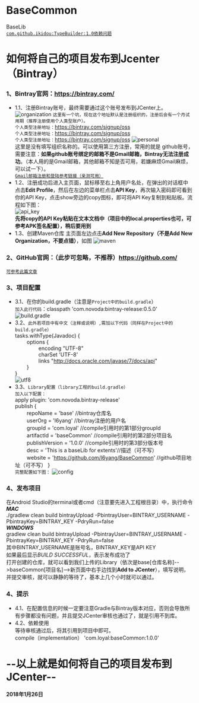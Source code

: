 # BaseCommon
BaseLib
<br>[`com.github.ikidou:TypeBuilder:1.0依赖问题`](https://jitpack.io/#ikidou/TypeBuilder/1.0)
# 如何将自己的项目发布到Jcenter（Bintray）
<!--##### 一、准备工作-->
### 1、Bintray官网：https://bintray.com/
* 1.1、注册Bintray账号，最终需要通过这个账号发布到JCenter上。
![organization](https://github.com/l6yang/BaseCommon/blob/master/images/organization.png?raw=true)
`这里有一个坑，现在这个地址默认是注册组织的，注册后会有一个月试用期（推荐注册使用个人类型账户）。`
<br>`个人类型注册地址：`https://bintray.com/signup/oss
<br>`个人类型注册地址：`https://bintray.com/signup/oss
<br>`个人类型注册地址：`https://bintray.com/signup/oss
![personal](https://github.com/l6yang/BaseCommon/blob/master/images/personal.png?raw=true)
<br>这里是没有填写组织名称的。可以使用第三方注册，常用的就是 github账号，需要注意：**如果github账号绑定的邮箱不是Gmail邮箱，Bintray无法注册成功**。（本人用的是Gmail邮箱，其他邮箱不知是否可用，若嫌麻烦Gmail麻烦，可以试一下）。
<br>[`Gmail邮箱注册和登陆参考链接（亲测可用）`](https://jingyan.baidu.com/article/36d6ed1f63b9831bce48837f.html)
* 1.2、注册成功后进入主页面，鼠标移至右上角用户名处，在弹出的对话框中点击**Edit Profile**，然后在左边的菜单栏点击**API Key**，再次输入密码即可看到你的API Key，点击show旁边的copy图标，即可将API Key复制到粘贴板。流程如下图：<br>
![api_key](https://github.com/l6yang/BaseCommon/blob/master/images/api_key.png?raw=true) 
<br>**先将copy的API Key粘贴在文本文档中（项目中的local.properties也可，可参考APK签名配置），稍后要用到**
* 1.3、创建Maven仓库
主页面左边点击**Add New Repository（不是Add New Organization，不要点错）**，如图
![maven](https://github.com/l6yang/BaseCommon/blob/master/images/maven.png?raw=true) 
### 2、GitHub官网：（此步可忽略，不推荐）https://github.com/
[`可参考此篇文章`](http://blog.csdn.net/p10010/article/details/51336332)
### 3、项目配置
* 3.1、在你的build.gradle（注意是`Project中的build.gradle`）
<br>`加入此行代码`：classpath 'com.novoda:bintray-release:0.5.0'
<br>![build.gradle](https://github.com/l6yang/BaseCommon/blob/master/images/build.png?raw=true)
* 3.2、`此外若项目中有中文（注释或说明）,需加以下代码（同样在Project中的build.gradle）`
<br>tasks.withType(Javadoc) {
<br>&nbsp;&nbsp;&nbsp;&nbsp;&nbsp;&nbsp;&nbsp;&nbsp;options {
<br>&nbsp;&nbsp;&nbsp;&nbsp;&nbsp;&nbsp;&nbsp;&nbsp;&nbsp;&nbsp;&nbsp;&nbsp;&nbsp;&nbsp;&nbsp;&nbsp;encoding "UTF-8"
<br>&nbsp;&nbsp;&nbsp;&nbsp;&nbsp;&nbsp;&nbsp;&nbsp;&nbsp;&nbsp;&nbsp;&nbsp;&nbsp;&nbsp;&nbsp;&nbsp;charSet 'UTF-8'
<br>&nbsp;&nbsp;&nbsp;&nbsp;&nbsp;&nbsp;&nbsp;&nbsp;&nbsp;&nbsp;&nbsp;&nbsp;&nbsp;&nbsp;&nbsp;&nbsp;links "http://docs.oracle.com/javase/7/docs/api"
<br>&nbsp;&nbsp;&nbsp;&nbsp;&nbsp;&nbsp;&nbsp;&nbsp;}<br>}
<br>![utf8](https://github.com/l6yang/BaseCommon/blob/master/images/utf8.png?raw=true)
* 3.3、`Library配置（library工程的build.gradle）`
<br>`加入以下配置：`
<br>apply plugin: 'com.novoda.bintray-release'
<br>publish {
<br>&nbsp;&nbsp;&nbsp;&nbsp;&nbsp;&nbsp;&nbsp;&nbsp;repoName = 'base'           //bintray仓库名
<br>&nbsp;&nbsp;&nbsp;&nbsp;&nbsp;&nbsp;&nbsp;&nbsp;userOrg = 'l6yang'           //bintray注册的用户名
<br>&nbsp;&nbsp;&nbsp;&nbsp;&nbsp;&nbsp;&nbsp;&nbsp;groupId = 'com.loyal'            //compile引用时的第1部分groupId
<br>&nbsp;&nbsp;&nbsp;&nbsp;&nbsp;&nbsp;&nbsp;&nbsp;artifactId = 'baseCommon'       //compile引用时的第2部分项目名
<br>&nbsp;&nbsp;&nbsp;&nbsp;&nbsp;&nbsp;&nbsp;&nbsp;publishVersion = '1.0.0'       //compile引用时的第3部分版本号
<br>&nbsp;&nbsp;&nbsp;&nbsp;&nbsp;&nbsp;&nbsp;&nbsp;desc = 'This is a baseLib for extents'//描述（可不写）
<br>&nbsp;&nbsp;&nbsp;&nbsp;&nbsp;&nbsp;&nbsp;&nbsp;website = 'https://github.com/l6yang/BaseCommon' //github项目地址（可不写）
}
<br>`完整配置如下图：`
![config](https://github.com/l6yang/BaseCommon/blob/master/images/config.png?raw=true)
### 4、发布项目
在Android Studio的terminal或者cmd（注意要先进入工程根目录）中，执行命令
<br>***MAC***
<br>./gradlew clean build bintrayUpload -PbintrayUser=BINTRAY_USERNAME -PbintrayKey=BINTRAY_KEY -PdryRun=false
<br>***WINDOWS***
<br>gradlew clean build bintrayUpload -PbintrayUser=BINTRAY_USERNAME -PbintrayKey=BINTRAY_KEY -PdryRun=false
<br>其中BINTRAY_USERNAME是账号名，BINTRAY_KEY是API KEY
<br>如果最后显示*BUILD SUCCESSFUL*，表示发布成功了
<br>打开创建的仓库，就可以看到我们上传的Library（依次是base[仓库名称]-->baseCommon[项目名]-->新页面中右手边找到**Add to JCenter**），填写说明，并提交审核，就可以静静的等待了，基本上几个小时就可以通过。
### 4、提示
* 4.1、在配置信息的时候一定要注意Gradle与Bintray版本对应，否则会导致所有步骤都没有问题，并且提交JCenter审核也通过了，就是引用不到库。
* 4.2、依赖使用
<br>等待审核通过后，将其引用到项目中即可。
<br>compile（implementation） 'com.loyal:baseCommon:1.0.0'
# --以上就是如何将自己的项目发布到JCenter--
**2018年1月26日**
